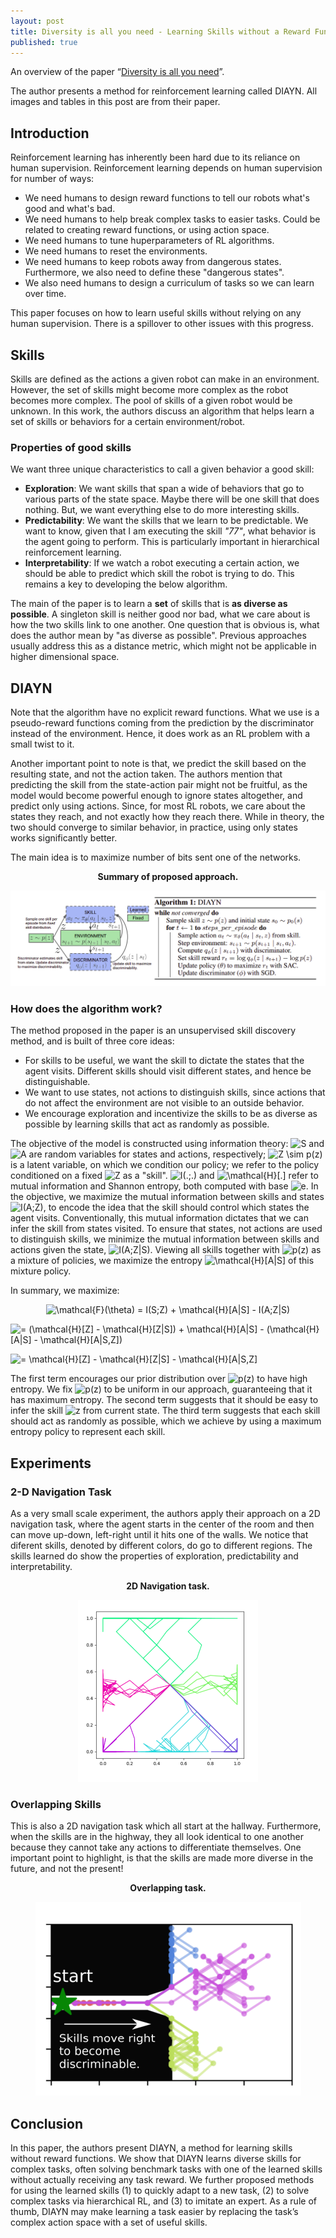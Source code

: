 ```yaml
---
layout: post
title: Diversity is all you need - Learning Skills without a Reward Function
published: true
---
```


An overview of the paper “[Diversity is all you need](https://arxiv.org/pdf/1802.06070.pdf)”.
<!--break-->
The author presents a method for reinforcement learning called DIAYN. All images and tables in this post are from their paper.

## Introduction

Reinforcement learning has inherently been hard due to its reliance on human supervision. Reinforcement learning depends on human supervision for number of ways:
* We need humans to design reward functions to tell our robots what's good and what's bad.
* We need humans to help break complex tasks to easier tasks. Could be related to creating reward functions, or using action space.
* We need humans to tune huperparameters of RL algorithms.
* We need humans to reset the environments.
* We need humans to keep robots away from dangerous states. Furthermore, we also need to define these "dangerous states".
* We also need humans to design a curriculum of tasks so we can learn over time.

This paper focuses on how to learn useful skills without relying on any human supervision. There is a spillover to other issues with this progress.

## Skills

Skills are defined as the actions a given robot can make in an environment. However, the set of skills might become more complex as the robot becomes more complex. The pool of skills of a given robot would be unknown. In this work, the authors discuss an algorithm that helps learn a set of skills or behaviors for a certain environment/robot.

### Properties of good skills

We want three unique characteristics to call a given behavior a good skill:
* **Exploration**: We want skills that span a wide of behaviors that go to various parts of the state space. Maybe there will be one skill that does nothing.  But, we want everything else to do more interesting skills.
* **Predictability**: We want the skills that we learn to be predictable. We want to know, given that I am executing the skill *"77"*, what behavior is the agent going to perform. This is particularly important in hierarchical reinforcement learning.
* **Interpretability**: If we watch a robot executing a certain action, we should be able to predict which skill the robot is trying to do. This remains a key to developing the below algorithm.

The main of the paper is to learn a **set** of skills that is **as diverse as possible**. A singleton skill is neither good nor bad, what we care about is how the two skills link to one another.
One question that is obvious is, what does the author mean by "as diverse as possible". Previous approaches usually address this as a distance metric, which might not be applicable in higher dimensional space.

## DIAYN

Note that the algorithm have no explicit reward functions. What we use is a pseudo-reward functions coming from the prediction by the discriminator instead of the environment. Hence, it does work as an RL problem with a small twist to it.

Another important point to note is that, we predict the skill based on the resulting state, and not the action taken. The authors mention that predicting the skill from the state-action pair might not be fruitful, as the model would become powerful enough to ignore states altogether, and predict only using actions. Since, for most RL robots, we care about the states they reach, and not exactly how they reach there. While in theory, the two should converge to similar behavior, in practice, using only states works significantly better.

The main idea is to maximize number of bits sent one of the networks.

<p align="center">
<b>Summary of proposed approach.</b>
</p>
<p align="center">
<img src="/assets/Papers/1/Figure-5.png?raw=true" alt="Figure 5"/>
</p>

### How does the algorithm work?

The method proposed in the paper is an unsupervised skill discovery method, and is built of three core ideas:
* For skills to be useful, we want the skill to dictate the states that the agent visits. Different skills should visit different states, and hence be distinguishable.
* We want to use states, not actions to distinguish skills, since actions that do not affect the environment are not visible to an outside behavior.
* We encourage exploration and incentivize the skills to be as diverse as possible by learning skills that act as randomly as possible.

The objective of the model is constructed using information theory: <img src="https://latex.codecogs.com/svg.latex?S" title="S" /> and <img src="https://latex.codecogs.com/svg.latex?A" title="A" /> are random variables for states and actions, respectively; <img src="https://latex.codecogs.com/svg.latex?Z&space;\sim&space;p(z)" title="Z \sim p(z)" /> is a latent variable, on which we condition our policy; we refer to the policy conditioned on a fixed <img src="https://latex.codecogs.com/svg.latex?Z" title="Z" /> as a "skill". <img src="https://latex.codecogs.com/svg.latex?I(.;.)" title="I(.;.)" /> and <img src="https://latex.codecogs.com/svg.latex?\mathcal{H}[.]" title="\mathcal{H}[.]" /> refer to mutual information and Shannon entropy, both computed with base <img src="https://latex.codecogs.com/svg.latex?e" title="e" />. In the objective, we maximize the mutual information between skills and states <img src="https://latex.codecogs.com/svg.latex?I(A;Z)" title="I(A;Z)" />, to encode the idea that the skill should control which states the agent visits. Conventionally, this mutual information dictates that we can infer the skill from states visited. To ensure that states, not actions are used to distinguish skills, we minimize the mutual information between skills and actions given the state, <img src="https://latex.codecogs.com/svg.latex?I(A;Z|S)" title="I(A;Z|S)" />. Viewing all skills together with <img src="https://latex.codecogs.com/svg.latex?p(z)" title="p(z)" /> as a mixture of policies, we maximize the entropy <img src="https://latex.codecogs.com/svg.latex?\mathcal{H}[A|S]" title="\mathcal{H}[A|S]" /> of this mixture policy.

In summary, we maximize:
<p align="center">
<img src="https://latex.codecogs.com/svg.latex?\mathcal{F}(\theta)&space;=&space;I(S;Z)&space;&plus;&space;\mathcal{H}[A|S]&space;-&space;I(A;Z|S)" title="\mathcal{F}(\theta) = I(S;Z) + \mathcal{H}[A|S] - I(A;Z|S)" /><br/>

<img src="https://latex.codecogs.com/svg.latex?=&space;(\mathcal{H}[Z]&space;-&space;\mathcal{H}[Z|S])&space;&plus;&space;\mathcal{H}[A|S]&space;-&space;(\mathcal{H}[A|S]&space;-&space;\mathcal{H}[A|S,Z])" title="= (\mathcal{H}[Z] - \mathcal{H}[Z|S]) + \mathcal{H}[A|S] - (\mathcal{H}[A|S] - \mathcal{H}[A|S,Z])" /><br/>

<img src="https://latex.codecogs.com/svg.latex?=&space;\mathcal{H}[Z]&space;-&space;\mathcal{H}[Z|S]&space;-&space;\mathcal{H}[A|S,Z]" title="= \mathcal{H}[Z] - \mathcal{H}[Z|S] - \mathcal{H}[A|S,Z]" />
</p>

The first term encourages our prior distribution over <img src="https://latex.codecogs.com/svg.latex?p(z)" title="p(z)" /> to have high entropy. We fix <img src="https://latex.codecogs.com/svg.latex?p(z)" title="p(z)" /> to be uniform in our approach, guaranteeing that it has maximum entropy. The second term suggests that it should be easy to infer the skill <img src="https://latex.codecogs.com/svg.latex?z" title="z" /> from current state. The third term suggests that each skill should act as randomly as possible, which we achieve by using a maximum entropy policy to represent each skill.

## Experiments

### 2-D Navigation Task

As a very small scale experiment, the authors apply their approach on a 2D navigation task, where the agent starts in the center of the room and then can move up-down, left-right until it hits one of the walls. We notice that diferent skills, denoted by different colors, do go to different regions. The skills learned do show the properties of exploration, predictability and interpretability.

<p align="center">
<b>2D Navigation task.</b>
</p>
<p align="center">
<img src="/assets/Papers/1/Figure-6.png?raw=true" alt="Figure 6"/>
</p>

### Overlapping Skills

This is also a 2D navigation task which all start at the hallway. Furthermore, when the skills are in the highway, they all look identical to one another because they cannot take any actions to differentiate themselves. One important point to highlight, is that the skills are made more diverse in the future, and not the present!

<p align="center">
<b>Overlapping task.</b>
</p>
<p align="center">
<img src="/assets/Papers/1/Figure-7.png?raw=true" alt="Figure 7"/>
</p>

## Conclusion

In this paper, the authors present DIAYN, a method for learning skills without reward functions. We show
that DIAYN learns diverse skills for complex tasks, often solving benchmark tasks with one of the learned skills without actually receiving any task reward. We further proposed methods for using the
learned skills (1) to quickly adapt to a new task, (2) to solve complex tasks via hierarchical RL, and
(3) to imitate an expert. As a rule of thumb, DIAYN may make learning a task easier by replacing the
task’s complex action space with a set of useful skills.
